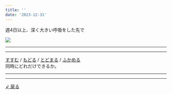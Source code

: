 ```yaml
---
title: ''
date: '2023-12-31'
---
```

週4日以上、深く大きい呼吸をした先で

![](/images/2_d_00.jpg)
***
***
[すすむ](/posts/2-04-1a) / [もどる](/posts/2-04-1b) / [とどまる](/posts/2-04-1c) / [ふかめる](/posts/2-04-1d)  
同時にどれだけできるか。
***
***
[ ↲ 戻る ](/posts/2)

